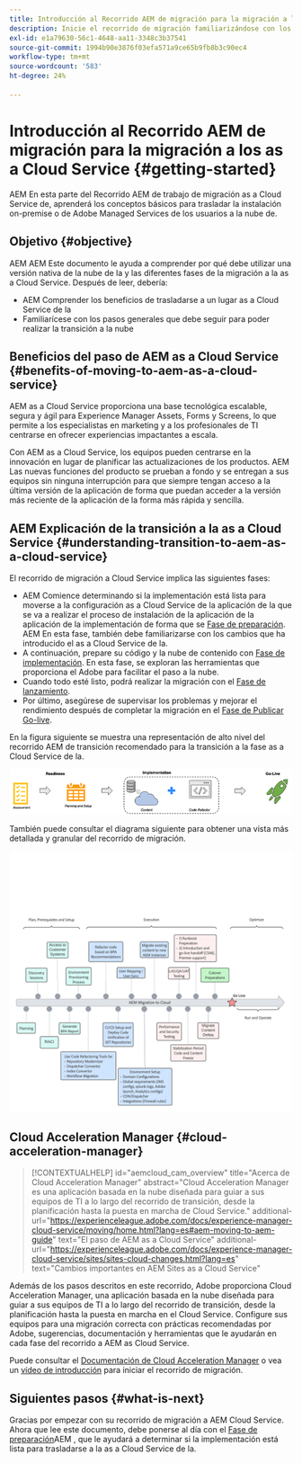 ```yaml
---
title: Introducción al Recorrido AEM de migración para la migración a los as a Cloud Service
description: Inicie el recorrido de migración familiarizándose con los conceptos básicos para pasar a AEM as a Cloud Service
exl-id: e1a79630-56c1-4648-aa11-3348c3b37541
source-git-commit: 1994b90e3876f03efa571a9ce65b9fb8b3c90ec4
workflow-type: tm+mt
source-wordcount: '583'
ht-degree: 24%

---
```


# Introducción al Recorrido AEM de migración para la migración a los as a Cloud Service {#getting-started}

AEM En esta parte del Recorrido AEM de trabajo de migración as a Cloud Service de, aprenderá los conceptos básicos para trasladar la instalación on-premise o de Adobe Managed Services de los usuarios a la nube de.

## Objetivo {#objective}

AEM AEM Este documento le ayuda a comprender por qué debe utilizar una versión nativa de la nube de la y las diferentes fases de la migración a la as a Cloud Service. Después de leer, debería:

* AEM Comprender los beneficios de trasladarse a un lugar as a Cloud Service de la
* Familiarícese con los pasos generales que debe seguir para poder realizar la transición a la nube

## Beneficios del paso de AEM as a Cloud Service {#benefits-of-moving-to-aem-as-a-cloud-service}

AEM as a Cloud Service proporciona una base tecnológica escalable, segura y ágil para Experience Manager Assets, Forms y Screens, lo que permite a los especialistas en marketing y a los profesionales de TI centrarse en ofrecer experiencias impactantes a escala.

Con AEM as a Cloud Service, los equipos pueden centrarse en la innovación en lugar de planificar las actualizaciones de los productos. AEM Las nuevas funciones del producto se prueban a fondo y se entregan a sus equipos sin ninguna interrupción para que siempre tengan acceso a la última versión de la aplicación de forma que puedan acceder a la versión más reciente de la aplicación de la forma más rápida y sencilla.

## AEM Explicación de la transición a la as a Cloud Service {#understanding-transition-to-aem-as-a-cloud-service}

El recorrido de migración a Cloud Service implica las siguientes fases:

* AEM Comience determinando si la implementación está lista para moverse a la configuración as a Cloud Service de la aplicación de la que se va a realizar el proceso de instalación de la aplicación de la aplicación de la implementación de forma que se [Fase de preparación](/help/journey-migration/readiness.md). AEM En esta fase, también debe familiarizarse con los cambios que ha introducido el as a Cloud Service de la.
* A continuación, prepare su código y la nube de contenido con [Fase de implementación](/help/journey-migration/implementation.md). En esta fase, se exploran las herramientas que proporciona el Adobe para facilitar el paso a la nube.
* Cuando todo esté listo, podrá realizar la migración con el [Fase de lanzamiento](/help/journey-migration/go-live.md).
* Por último, asegúrese de supervisar los problemas y mejorar el rendimiento después de completar la migración en el [Fase de Publicar Go-live](/help/journey-migration/post-go-live.md).

En la figura siguiente se muestra una representación de alto nivel del recorrido AEM de transición recomendado para la transición a la fase as a Cloud Service de la.

![imagen](/help/journey-migration/assets/move-aemcloud-process.png)

También puede consultar el diagrama siguiente para obtener una vista más detallada y granular del recorrido de migración.

![imagen](/help/journey-migration/assets/migration-process.png)

## Cloud Acceleration Manager {#cloud-acceleration-manager}

>[!CONTEXTUALHELP]
>id="aemcloud_cam_overview"
>title="Acerca de Cloud Acceleration Manager"
>abstract="Cloud Acceleration Manager es una aplicación basada en la nube diseñada para guiar a sus equipos de TI a lo largo del recorrido de transición, desde la planificación hasta la puesta en marcha de Cloud Service."
>additional-url="https://experienceleague.adobe.com/docs/experience-manager-cloud-service/moving/home.html?lang=es#aem-moving-to-aem-guide" text="El paso de AEM as a Cloud Service"
>additional-url="https://experienceleague.adobe.com/docs/experience-manager-cloud-service/sites/sites-cloud-changes.html?lang=es" text="Cambios importantes en AEM Sites as a Cloud Service"

Además de los pasos descritos en este recorrido, Adobe proporciona Cloud Acceleration Manager, una aplicación basada en la nube diseñada para guiar a sus equipos de TI a lo largo del recorrido de transición, desde la planificación hasta la puesta en marcha en el Cloud Service. Configure sus equipos para una migración correcta con prácticas recomendadas por Adobe, sugerencias, documentación y herramientas que le ayudarán en cada fase del recorrido a AEM as Cloud Service.

Puede consultar el [Documentación de Cloud Acceleration Manager](/help/journey-migration/cloud-acceleration-manager/using-cam/getting-started-cam.md) o vea un [vídeo de introducción](https://experienceleague.adobe.com/?launch=ExperienceManager-A-1-2021.1.migration&amp;recommended=ExperienceManager-A-1-2021.1.migration&amp;lang=en#dashboard/learning) para iniciar el recorrido de migración.

## Siguientes pasos {#what-is-next}

Gracias por empezar con su recorrido de migración a AEM Cloud Service. Ahora que lee este documento, debe ponerse al día con el [Fase de preparación](/help/journey-migration/readiness.md)AEM , que le ayudará a determinar si la implementación está lista para trasladarse a la as a Cloud Service de la.
